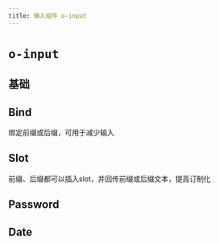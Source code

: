```yaml
---
title: 输入组件 o-input
---
```


# `o-input`

## 基础

<ClientOnly>
    <Example name="input-normal"></Example>
</ClientOnly>


## Bind

<ClientOnly>
    <Example name="input-bind">绑定前缀或后缀，可用于减少输入</Example>
</ClientOnly>

## Slot

<ClientOnly>
    <Example name="input-slot">
    前缀、后缀都可以插入slot，并回传前缀或后缀文本，提高订制化
    </Example>
</ClientOnly>

## Password

<ClientOnly>
    <Example name="input-pass"></Example>
</ClientOnly>


## Date

<ClientOnly>
    <Example name="input-date"></Example>
</ClientOnly>